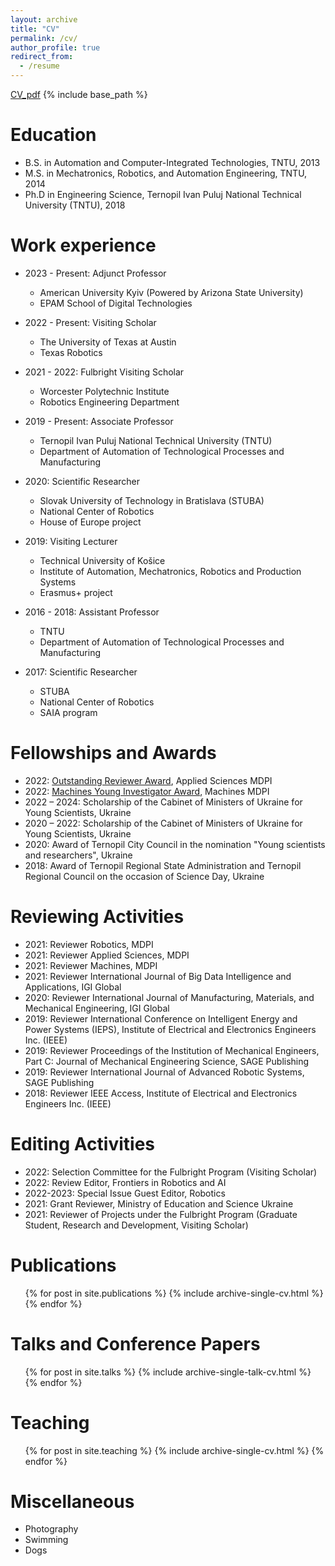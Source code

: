 ```yaml
---
layout: archive
title: "CV"
permalink: /cv/
author_profile: true
redirect_from:
  - /resume
---
```

[CV_pdf](http://romanMykhailyshyn.github.io/files/CV_Mykhailyshyn.pdf)
{% include base_path %}

Education
======
* B.S. in Automation and Computer-Integrated Technologies, TNTU, 2013
* M.S. in Mechatronics, Robotics, and Automation Engineering, TNTU, 2014
* Ph.D in Engineering Science, Ternopil Ivan Puluj National Technical University (TNTU), 2018

Work experience
======
* 2023 - Present: Adjunct Professor
  * American University Kyiv (Powered by Arizona State University)
  * EPAM School of Digital Technologies

* 2022 - Present: Visiting Scholar
  * The University of Texas at Austin
  * Texas Robotics

* 2021 - 2022: Fulbright Visiting Scholar
  * Worcester Polytechnic Institute
  * Robotics Engineering Department

* 2019 - Present: Associate Professor
  * Ternopil Ivan Puluj National Technical University (TNTU)
  * Department of Automation of Technological Processes and Manufacturing

* 2020: Scientific Researcher
  * Slovak University of Technology in Bratislava (STUBA)
  * National Center of Robotics
  * House of Europe project

* 2019: Visiting Lecturer
  * Technical University of Košice
  * Institute of Automation, Mechatronics, Robotics and Production Systems
  * Erasmus+ project

* 2016 - 2018: Assistant Professor
  * TNTU
  * Department of Automation of Technological Processes and Manufacturing

* 2017: Scientific Researcher
  * STUBA
  * National Center of Robotics
  * SAIA program

Fellowships and Awards
======
* 2022:        [Outstanding Reviewer Award](https://www.mdpi.com/journal/applsci/awards.pdf/0/pdf_90_2022_9_award_63fef0febc0be.pdf?fbclid=IwAR1hqFYUn4YRLYuzbXs5k1IU4mCQL5M9UbDPKaresFUKN-PkovGi9Szcia0), Applied Sciences MDPI
* 2022:        [Machines Young Investigator Award](https://www.mdpi.com/journal/machines/awards/1779), Machines MDPI
* 2022 – 2024: Scholarship of the Cabinet of Ministers of Ukraine for Young Scientists, Ukraine
* 2020 – 2022: Scholarship of the Cabinet of Ministers of Ukraine for Young Scientists, Ukraine
* 2020:        Award of Ternopil City Council in the nomination "Young scientists and researchers", Ukraine
* 2018:        Award of Ternopil Regional State Administration and Ternopil Regional Council on the occasion of Science Day, Ukraine

Reviewing Activities
======
* 2021: Reviewer Robotics, MDPI
* 2021: Reviewer Applied Sciences, MDPI
* 2021: Reviewer Machines, MDPI
* 2021: Reviewer International Journal of Big Data Intelligence and Applications, IGI Global
* 2020: Reviewer International Journal of Manufacturing, Materials, and Mechanical Engineering, IGI Global
* 2019: Reviewer International Conference on Intelligent Energy and Power Systems (IEPS), Institute of Electrical and Electronics Engineers Inc. (IEEE)
* 2019: Reviewer Proceedings of the Institution of Mechanical Engineers, Part C: Journal of Mechanical Engineering Science, SAGE Publishing
* 2019: Reviewer International Journal of Advanced Robotic Systems, SAGE Publishing
* 2018: Reviewer IEEE Access, Institute of Electrical and Electronics Engineers Inc. (IEEE)

Editing Activities
======
* 2022:  Selection Committee for the Fulbright Program (Visiting Scholar)
* 2022: Review Editor, Frontiers in Robotics and AI
* 2022-2023:   Special Issue Guest Editor, Robotics
* 2021:  Grant Reviewer, Ministry of Education and Science Ukraine
* 2021:  Reviewer of Projects under the Fulbright Program (Graduate Student, Research and Development, Visiting Scholar)




Publications
======
  <ul>{% for post in site.publications %}
    {% include archive-single-cv.html %}
  {% endfor %}</ul>
  
Talks and Conference Papers
======
  <ul>{% for post in site.talks %}
    {% include archive-single-talk-cv.html %}
  {% endfor %}</ul>
  
Teaching
======
  <ul>{% for post in site.teaching %}
    {% include archive-single-cv.html %}
  {% endfor %}</ul>
  
Miscellaneous
======
* Photography
* Swimming
* Dogs
